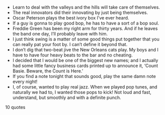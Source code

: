 - Learn to deal with the valleys and the hills will take care of themselves.
 - The real innovators did their innovating by just being themselves.
 - Oscar Peterson plays the best ivory box I’ve ever heard.
 - If a guy is gonna to play good bop, he has to have a sort of a bop soul.
 - Freddie Green has been my right arm for thirty years. And if he leaves the band one day, I’ll probably leave with him.
 - I just think swing is a matter of some good things put together that you can really pat your foot by. I can’t define it beyond that.
 - I don’t dig that two-beat jive the New Orleans cats play. My boys and I have to have four heavy beats to the bar and no cheating.
 - I decided that I would be one of the biggest new names; and I actually had some little fancy business cards printed up to announce it, ‘Count Basie. Beware, the Count is Here.’
 - If you find a note tonight that sounds good, play the same damn note every night!
 - I, of course, wanted to play real jazz. When we played pop tunes, and naturally we had to, I wanted those pops to kick! Not loud and fast, understand, but smoothly and with a definite punch.

10 quotes